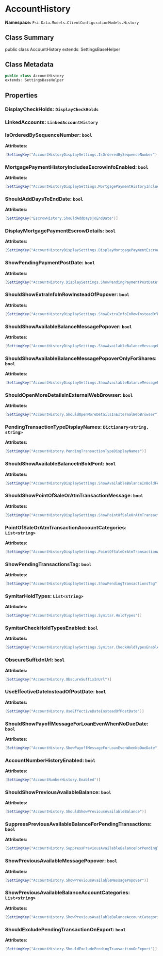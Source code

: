 # AccountHistory

**Namespace:** `Psi.Data.Models.ClientConfigurationModels.History`

## Class Summary

public class AccountHistory
extends: SettingsBaseHelper

## Class Metadata

```typescript
public class AccountHistory
extends: SettingsBaseHelper
```

## Properties

### DisplayCheckHolds: `DisplayCheckHolds`

### LinkedAccounts: `LinkedAccountHistory`

### IsOrderedBySequenceNumber: `bool`

**Attributes:**
```csharp
[SettingKey("AccountHistoryDisplaySettings.IsOrderedBySequenceNumber")]
```

### MortgagePaymentHistoryIncludesEscrowInfoEnabled: `bool`

**Attributes:**
```csharp
[SettingKey("AccountHistoryDisplaySettings.MortgagePaymentHistoryIncludesEscrowInfoEnabled")]
```

### ShouldAddDaysToEndDate: `bool`



**Attributes:**
```csharp
[SettingKey("EscrowHistory.ShouldAddDaysToEndDate")]
```

### DisplayMortgagePaymentEscrowDetails: `bool`



**Attributes:**
```csharp
[SettingKey("AccountHistoryDisplaySettings.DisplayMortgagePaymentEscrowDetails")]
```

### ShowPendingPaymentPostDate: `bool`



**Attributes:**
```csharp
[SettingKey("AccountHistory.DisplaySettings.ShowPendingPaymentPostDate")]
```

### ShouldShowExtraInfoInRowInsteadOfPopover: `bool`



**Attributes:**
```csharp
[SettingKey("AccountHistoryDisplaySettings.ShowExtraInfoInRowInsteadOfPopover")]
```

### ShouldShowAvailableBalanceMessagePopover: `bool`



**Attributes:**
```csharp
[SettingKey("AccountHistoryDisplaySettings.ShowAvailableBalanceMessagePopover")]
```

### ShouldShowAvailableBalanceMessagePopoverOnlyForShares: `bool`



**Attributes:**
```csharp
[SettingKey("AccountHistoryDisplaySettings.ShowAvailableBalanceMessagePopoverOnlyForShares")]
```

### ShouldOpenMoreDetailsInExternalWebBrowser: `bool`



**Attributes:**
```csharp
[SettingKey("AccountHistory.ShouldOpenMoreDetailsInExternalWebBrowser")]
```

### PendingTransactionTypeDisplayNames: `Dictionary<string, string>`



**Attributes:**
```csharp
[SettingKey("AccountHistory.PendingTransactionTypeDisplayNames")]
```

### ShouldShowAvailableBalanceInBoldFont: `bool`



**Attributes:**
```csharp
[SettingKey("AccountHistoryDisplaySettings.ShowAvailableBalanceInBoldFont")]
```

### ShouldShowPointOfSaleOrAtmTransactionMessage: `bool`



**Attributes:**
```csharp
[SettingKey("AccountHistoryDisplaySettings.ShowPointOfSaleOrAtmTransactionMessage")]
```

### PointOfSaleOrAtmTransactionAccountCategories: `List<string>`



**Attributes:**
```csharp
[SettingKey("AccountHistoryDisplaySettings.PointOfSaleOrAtmTransactionAccountCategories")]
```

### ShowPendingTransactionsTag: `bool`



**Attributes:**
```csharp
[SettingKey("AccountHistoryDisplaySettings.ShowPendingTransactionsTag")]
```

### SymitarHoldTypes: `List<string>`



**Attributes:**
```csharp
[SettingKey("AccountHistoryDisplaySettings.Symitar.HoldTypes")]
```

### SymitarCheckHoldTypesEnabled: `bool`



**Attributes:**
```csharp
[SettingKey("AccountHistoryDisplaySettings.Symitar.CheckHoldTypesEnabled")]
```

### ObscureSuffixInUrl: `bool`



**Attributes:**
```csharp
[SettingKey("AccountHistory.ObscureSuffixInUrl")]
```

### UseEffectiveDateInsteadOfPostDate: `bool`



**Attributes:**
```csharp
[SettingKey("AccountHistory.UseEffectiveDateInsteadOfPostDate")]
```

### ShouldShowPayoffMessageForLoanEvenWhenNoDueDate: `bool`



**Attributes:**
```csharp
[SettingKey("AccountHistory.ShowPayoffMessageForLoanEvenWhenNoDueDate")]
```

### AccountNumberHistoryEnabled: `bool`



**Attributes:**
```csharp
[SettingKey("AccountNumberHistory.Enabled")]
```

### ShouldShowPreviousAvailableBalance: `bool`



**Attributes:**
```csharp
[SettingKey("AccountHistory.ShouldShowPreviousAvailableBalance")]
```

### SuppressPreviousAvailableBalanceForPendingTransactions: `bool`



**Attributes:**
```csharp
[SettingKey("AccountHistory.SuppressPreviousAvailableBalanceForPendingTransactions")]
```

### ShowPreviousAvailableMessagePopover: `bool`



**Attributes:**
```csharp
[SettingKey("AccountHistory.ShowPreviousAvailableMessagePopover")]
```

### ShowPreviousAvailableBalanceAccountCategories: `List<string>`



**Attributes:**
```csharp
[SettingKey("AccountHistory.ShowPreviousAvailableBalanceAccountCategories")]
```

### ShouldExcludePendingTransactionOnExport: `bool`



**Attributes:**
```csharp
[SettingKey("AccountHistory.ShouldExcludePendingTransactionOnExport")]
```
